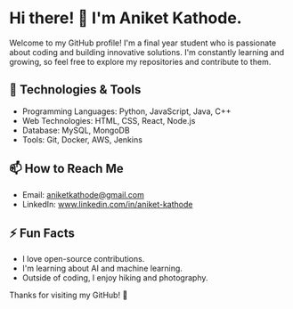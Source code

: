 # Hi there! 👋 I'm Aniket Kathode.

Welcome to my GitHub profile! I'm a final year student who is passionate about coding and building innovative solutions. I'm constantly learning and growing, so feel free to explore my repositories and contribute to them.

## 🔧 Technologies & Tools
- Programming Languages: Python, JavaScript, Java, C++
- Web Technologies: HTML, CSS, React, Node.js
- Database: MySQL, MongoDB
- Tools: Git, Docker, AWS, Jenkins

## 📫 How to Reach Me
- Email: aniketkathode@gmail.com
- LinkedIn: www.linkedin.com/in/aniket-kathode
  
## ⚡ Fun Facts
- I love open-source contributions.
- I'm learning about AI and machine learning.
- Outside of coding, I enjoy hiking and photography.

Thanks for visiting my GitHub! 🚀
